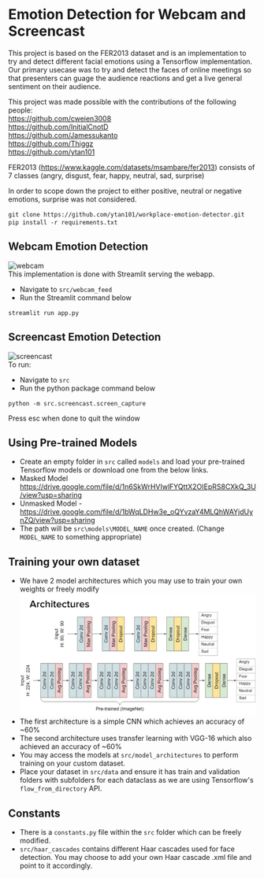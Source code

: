 # Emotion Detection for Webcam and Screencast
This project is based on the FER2013 dataset and is an implementation to try and detect different facial emotions using a Tensorflow implementation. Our primary usecase was to try and detect the faces of online meetings so that presenters can guage the audience reactions and get a live general sentiment on their audience.

This project was made possible with the contributions of the following people:<br>
https://github.com/cweien3008<br>
https://github.com/InitialCnotD<br>
https://github.com/Jamessukanto<br>
https://github.com/Thiggz<br>
https://github.com/ytan101

FER2013 (https://www.kaggle.com/datasets/msambare/fer2013) consists of 7 classes (angry, disgust, fear, happy, neutral, sad, surprise)

In order to scope down the project to either positive, neutral or negative emotions, surprise was not considered.
```
git clone https://github.com/ytan101/workplace-emotion-detector.git
pip install -r requirements.txt
```
## Webcam Emotion Detection
![webcam](https://media.giphy.com/media/6sEUmqgJU1K6vAfIvo/giphy.gif)<br>
This implementation is done with Streamlit serving the webapp.
- Navigate to `src/webcam_feed`
- Run the Streamlit command below
```
streamlit run app.py
```
## Screencast Emotion Detection
![screencast](https://media.giphy.com/media/LqGCghweu6LabMuHcA/giphy.gif)<br>
To run:
- Navigate to `src`
- Run the python package command below
```
python -m src.screencast.screen_capture
```
Press esc when done to quit the window
## Using Pre-trained Models
- Create an empty folder in `src` called `models` and load your pre-trained Tensorflow models or download one from the below links. 
- Masked Model https://drive.google.com/file/d/1n6SkWrHVIwlFYQttX2OIEpRS8CXkQ_3U/view?usp=sharing
- Unmasked Model - https://drive.google.com/file/d/1bWqLDHw3e_oQYvzaY4MLQhWAYjdUynZQ/view?usp=sharing
- The path will be `src\models\MODEL_NAME` once created. (Change `MODEL_NAME` to something appropriate)
## Training your own dataset
- We have 2 model architectures which you may use to train your own weights or freely modify
![model-architectures](./figures/model_architecture.png)
- The first architecture is a simple CNN which achieves an accuracy of ~60%
- The second architecture uses transfer learning with VGG-16 which also achieved an accuracy of ~60%
- You may access the models at `src/model_architectures` to perform training on your custom dataset.
- Place your dataset in `src/data` and ensure it has train and validation folders with subfolders for each dataclass as we are using Tensorflow's `flow_from_directory` API.
## Constants
- There is a `constants.py` file within the `src` folder which can be freely modified.
- `src/haar_cascades` contains different Haar cascades used for face detection. You may choose to add your own Haar cascade .xml file and point to it accordingly.

